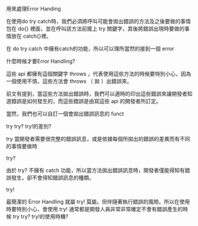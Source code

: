 用來處理Error Handing

在使用do try catch時，我們必須將呼叫可能會拋出錯誤的方法及之後要做的事情包在 do{} 裡面，並在呼叫該方法前擺上 try 關鍵字，其後將錯誤出現時要做的事情放在 catch{}裡。

在 do try catch 中擁有catch的功能，所以可以理所當然的接到一個 error

什麼時候才要Error Handling?

這些 api 都擁有這個關鍵字 throws ，代表使用這些方法的時候要特別小心，因為一個使用不慎，這些方法會 throws （ 拋 ）出錯誤來。

前文有提到，當這些方法拋出錯誤時，我們可以適時的印出這些錯誤來讓開發者知道錯誤是如何發生的，而這些錯誤是由寫這些 api 的開發者所訂定。

當然，我們也可以自訂一個會拋出錯誤訊息的 funct

try try? try!的差別?

try
當開發者需要很完整的錯誤訊息，或是依據每個所拋出的錯誤的差異而有不同的事情要做時

try?

由於 try? 不擁有 catch 功能，所以當方法拋出錯誤訊息時，開發者僅能得知有錯誤發生，卻不會得知錯誤訊息的種類。


try!

最簡潔的 Error Handling 就屬 try! 莫屬。但伴隨著執行錯誤的風險。所以在使用時要特別小心，會使用 try! 通常都是開發人員非常非常確定不會有錯誤產生的時候
try try? try!的使用時機?




